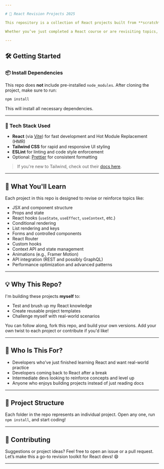 ```yaml
---

# 🚀 React Revision Projects 2025

This repository is a collection of React projects built from **scratch** — ranging from **Beginner** to **Intermediate** to **Advanced** levels. The goal is to help you revise core React concepts and challenge yourself as a developer.

Whether you’ve just completed a React course or are revisiting topics, this repo ensures you **solidify your knowledge** by working on structured, hands-on projects.

---
```


## 🛠 Getting Started

### 📦 Install Dependencies

This repo does **not** include pre-installed `node_modules`. After cloning the project, make sure to run:

```bash
npm install
```

This will install all necessary dependencies.

---

### 🧰 Tech Stack Used

- **React** (via [Vite](https://vitejs.dev)) for fast development and Hot Module Replacement (HMR)
- **Tailwind CSS** for rapid and responsive UI styling
- **ESLint** for linting and code style enforcement
- Optional: [Prettier](https://prettier.io/) for consistent formatting

> If you're new to Tailwind, check out their [docs here](https://tailwindcss.com/docs).

---

## 🧪 What You'll Learn

Each project in this repo is designed to revise or reinforce topics like:

- JSX and component structure
- Props and state
- React hooks (`useState`, `useEffect`, `useContext`, etc.)
- Conditional rendering
- List rendering and keys
- Forms and controlled components
- React Router
- Custom hooks
- Context API and state management
- Animations (e.g., Framer Motion)
- API integration (REST and possibly GraphQL)
- Performance optimization and advanced patterns

---

## 💡 Why This Repo?

I'm building these projects **myself** to:

- Test and brush up my React knowledge
- Create reusable project templates
- Challenge myself with real-world scenarios

You can follow along, fork this repo, and build your own versions. Add your own twist to each project or contribute if you'd like!

---

## 🧠 Who Is This For?

- Developers who’ve just finished learning React and want real-world practice
- Developers coming back to React after a break
- Intermediate devs looking to reinforce concepts and level up
- Anyone who enjoys building projects instead of just reading docs

---

## 📁 Project Structure

Each folder in the repo represents an individual project. Open any one, run `npm install`, and start coding!

---

## 🤝 Contributing

Suggestions or project ideas? Feel free to open an issue or a pull request. Let’s make this a go-to revision toolkit for React devs! 😄

---
